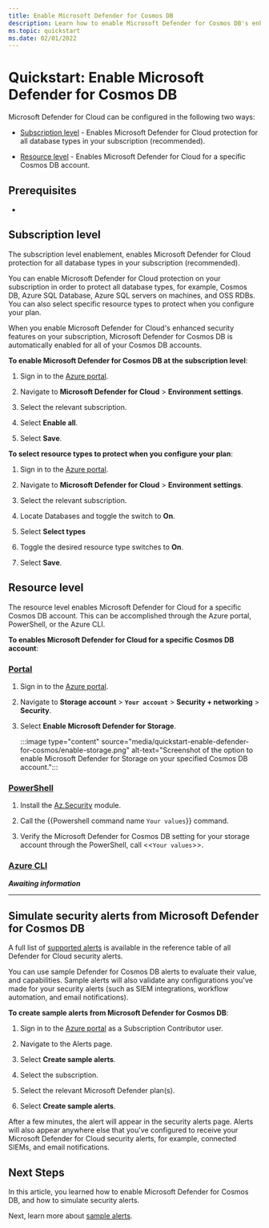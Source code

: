 ```yaml
---
title: Enable Microsoft Defender for Cosmos DB
description: Learn how to enable Microsoft Defender for Cosmos DB's enhanced security features.
ms.topic: quickstart
ms.date: 02/01/2022
---
```


# Quickstart: Enable Microsoft Defender for Cosmos DB

Microsoft Defender for Cloud can be configured in the following two ways:

- [Subscription level](#subscription-level) - Enables Microsoft Defender for Cloud protection for all database types in your subscription (recommended). 

- [Resource level](#resource-level) - Enables Microsoft Defender for Cloud for a specific Cosmos DB account.

## Prerequisites

- 

## Subscription level

The subscription level enablement, enables Microsoft Defender for Cloud protection for all database types in your subscription (recommended). 

You can enable Microsoft Defender for Cloud protection on your subscription in order to protect all database types, for example, Cosmos DB, Azure SQL Database, Azure SQL servers on machines, and OSS RDBs. You can also select specific resource types to protect when you configure your plan. 
 
When you enable Microsoft Defender for Cloud's enhanced security features on your subscription, Microsoft Defender for Cosmos DB is automatically enabled for all of your Cosmos DB accounts.  

**To enable Microsoft Defender for Cosmos DB at the subscription level**:

1. Sign in to the [Azure portal](https://portal.azure.com/).

1. Navigate to **Microsoft Defender for Cloud** > **Environment settings**. 

1. Select the relevant subscription. 

1. Select **Enable all**.

1. Select **Save**.

**To select resource types to protect when you configure your plan**: 

1. Sign in to the [Azure portal](https://portal.azure.com/).

1. Navigate to **Microsoft Defender for Cloud** > **Environment settings**. 

1. Select the relevant subscription. 

1. Locate Databases and toggle the switch to **On**.

1. Select **Select types**

1. Toggle the desired resource type switches to **On**.

1. Select **Save**.

## Resource level

The resource level enables Microsoft Defender for Cloud for a specific Cosmos DB account. This can be accomplished through the Azure portal, PowerShell, or the Azure CLI.

**To enables Microsoft Defender for Cloud for a specific Cosmos DB account**:

### [Portal](#tab/azure-portal)

1. Sign in to the [Azure portal](https://portal.azure.com/).

1. Navigate to **Storage account** > **`Your account`** > **Security + networking** > **Security**.

1. Select **Enable Microsoft Defender for Storage**.

    :::image type="content" source="media/quickstart-enable-defender-for-cosmos/enable-storage.png" alt-text="Screenshot of the option to enable Microsoft Defender for Storage on your specified Cosmos DB account.":::

### [PowerShell](#tab/azure-powershell)

1. Install the [Az.Security](https://www.powershellgallery.com/packages/Az.Security/1.1.1) module.

1. Call the {{Powershell command name `Your values`}} command.

1.  Verify the Microsoft Defender for Cosmos DB setting for your storage account through the PowerShell, call <<`Your values`>>.

### [Azure CLI](#tab/azure-cli)

***Awaiting information***

---

## Simulate security alerts from Microsoft Defender for Cosmos DB

A full list of [supported alerts](azure/defender-for-cloud/alerts-reference#alerts-k8scluster) is available in the reference table of all Defender for Cloud security alerts. 

You can use sample Defender for Cosmos DB alerts to evaluate their value, and capabilities. Sample alerts will also validate any configurations you've made for your security alerts (such as SIEM integrations, workflow automation, and email notifications). 

**To create sample alerts from Microsoft Defender for Cosmos DB**: 

1. Sign in to the  [Azure portal](https://portal.azure.com/) as a Subscription Contributor user.

1. Navigate to the Alerts page. 

1. Select **Create sample alerts**. 

1. Select the subscription. 

1. Select the relevant Microsoft Defender plan(s). 

1. Select **Create sample alerts**.

After a few minutes, the alert will appear in the security alerts page. Alerts will also appear anywhere else that you've configured to receive your Microsoft Defender for Cloud security alerts, for example, connected SIEMs, and email notifications. 

## Next Steps

In this article, you learned how to enable Microsoft Defender for Cosmos DB, and how to simulate security alerts.

Next, learn more about [sample alerts](alert-validation.md).
